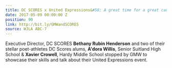 ```yaml
---
title: DC SCORES x United Expressions&#58; A great time for a great cause
date: 2017-05-09 00:00:00 Z
position: 90
link: http://bit.ly/GMWandSCORES
source: WJLA ABC-7
---
```


Executive Director, DC SCORES **Bethany Rubin Henderson** and two of their stellar poet-athletes DC Scores alums, **A'dora Willis**, Senior Suitland High School & **Xavier Crowell**, Hardy Middle School stopped by GMW to showcase their skills and talk about their United Expressions event.